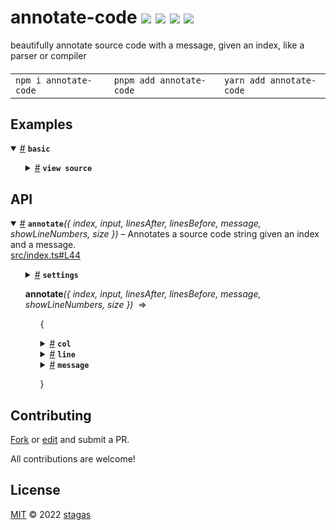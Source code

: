 <h1>
annotate-code <a href="https://npmjs.org/package/annotate-code"><img src="https://img.shields.io/badge/npm-v2.0.3-F00.svg?colorA=000"/></a> <a href="src"><img src="https://img.shields.io/badge/loc-120-FFF.svg?colorA=000"/></a> <a href="https://cdn.jsdelivr.net/npm/annotate-code@2.0.3/dist/annotate-code.min.js"><img src="https://img.shields.io/badge/brotli-744b-333.svg?colorA=000"/></a> <a href="LICENSE"><img src="https://img.shields.io/badge/license-MIT-F0B.svg?colorA=000"/></a>
</h1>

<p></p>

beautifully annotate source code with a message, given an index, like a parser or compiler

<h4>
<table><tr><td title="Triple click to select and copy paste">
<code>npm i annotate-code </code>
</td><td title="Triple click to select and copy paste">
<code>pnpm add annotate-code </code>
</td><td title="Triple click to select and copy paste">
<code>yarn add annotate-code</code>
</td></tr></table>
</h4>

## Examples

<details id="example$basic" title="basic" open><summary><span><a href="#example$basic">#</a></span>  <code><strong>basic</strong></code></summary>  <ul>    <details id="source$basic" title="basic source code" ><summary><span><a href="#source$basic">#</a></span>  <code><strong>view source</strong></code></summary>  <a href="example/basic.ts">example/basic.ts</a>  <p>

```ts
import { annotate } from 'annotate-code'

const input = `01234
6789 and a 2
line 3
and 4
another 5
error should be here 6
and 7
more 8
lines 9
`

const message = 'some error message'

let i = 0
const print = (m: string) => {
  console.log(++i + ' -------------------------------------')
  console.log(m)
}

print(
  annotate({
    message,
    index: 48,
    size: 6,
    input,
  }).message
)

print(
  annotate({
    message,
    index: 0,
    input,
  }).message
)

print(
  annotate({
    message,
    index: input.length,
    input,
  }).message
)

print(
  annotate({
    message,
    index: 0,
    input,
    linesAfter: 5,
  }).message
)

print(
  annotate({
    message,
    index: 0,
    input,
    linesAfter: 100,
  }).message
)

print(
  annotate({
    message,
    index: input.length,
    linesBefore: 5,
    input,
  }).message
)

print(
  annotate({
    message,
    index: input.length,
    linesBefore: 100,
    input,
  }).message
)

print(
  annotate({
    message,
    index: 7,
    linesAfter: 100,
    input,
  }).message
)

print(
  annotate({
    message,
    index: 5,
    linesBefore: 2,
    input,
  }).message
)

print(
  annotate({
    message,
    index: 0,
    linesAfter: 1,
    input,
  }).message
)

print(
  annotate({
    message,
    index: 0,
    linesAfter: 1,
    input: `12345`,
  }).message
)

print(
  annotate({
    message,
    index: 0,
    input: ``,
  }).message
)

print(
  annotate({
    message,
    index: 1,
    input: ``,
  }).message
)

print(
  annotate({
    message,
    index: -1,
    input: `abc`,
  }).message
)
```

</p>
</details></ul></details>

## API

<p>  <details id="annotate$1" title="Function" open><summary><span><a href="#annotate$1">#</a></span>  <code><strong>annotate</strong></code><em>({ index, input, linesAfter, linesBefore, message, showLineNumbers, size })</em>     &ndash; Annotates a source code string given an index and a message.</summary>  <a href="src/index.ts#L44">src/index.ts#L44</a>  <ul>    <p>    <details id="settings$3" title="Parameter" ><summary><span><a href="#settings$3">#</a></span>  <code><strong>settings</strong></code>    </summary>    <ul><p>{<p>  <details id="index$7" title="Property" ><summary><span><a href="#index$7">#</a></span>  <code><strong>index</strong></code>     &ndash; The index position</summary>  <a href="src/index.ts#L55">src/index.ts#L55</a>  <ul><p>number</p>        </ul></details><details id="input$6" title="Property" ><summary><span><a href="#input$6">#</a></span>  <code><strong>input</strong></code>     &ndash; The code to annotate</summary>  <a href="src/index.ts#L54">src/index.ts#L54</a>  <ul><p>string</p>        </ul></details><details id="linesAfter$9" title="Property" ><summary><span><a href="#linesAfter$9">#</a></span>  <code><strong>linesAfter</strong></code>     &ndash; How many lines after to show</summary>  <a href="src/index.ts#L57">src/index.ts#L57</a>  <ul><p>number</p>        </ul></details><details id="linesBefore$8" title="Property" ><summary><span><a href="#linesBefore$8">#</a></span>  <code><strong>linesBefore</strong></code>     &ndash; How many lines before to show</summary>  <a href="src/index.ts#L56">src/index.ts#L56</a>  <ul><p>number</p>        </ul></details><details id="message$5" title="Property" ><summary><span><a href="#message$5">#</a></span>  <code><strong>message</strong></code>     &ndash; The message to display</summary>  <a href="src/index.ts#L53">src/index.ts#L53</a>  <ul><p>string</p>        </ul></details><details id="showLineNumbers$11" title="Property" ><summary><span><a href="#showLineNumbers$11">#</a></span>  <code><strong>showLineNumbers</strong></code>     &ndash; Whether to show line numbers</summary>  <a href="src/index.ts#L59">src/index.ts#L59</a>  <ul><p>boolean</p>        </ul></details><details id="size$10" title="Property" ><summary><span><a href="#size$10">#</a></span>  <code><strong>size</strong></code>     &ndash; The size of the arrows ^^^^</summary>  <a href="src/index.ts#L58">src/index.ts#L58</a>  <ul><p>number</p>        </ul></details></p>}</p>        </ul></details>  <p><strong>annotate</strong><em>({ index, input, linesAfter, linesBefore, message, showLineNumbers, size })</em>  &nbsp;=&gt;  <ul>{<p>  <details id="col$14" title="Property" ><summary><span><a href="#col$14">#</a></span>  <code><strong>col</strong></code>    </summary>  <a href="src/index.ts#L62">src/index.ts#L62</a>  <ul><p>number</p>        </ul></details><details id="line$13" title="Property" ><summary><span><a href="#line$13">#</a></span>  <code><strong>line</strong></code>    </summary>  <a href="src/index.ts#L61">src/index.ts#L61</a>  <ul><p>number</p>        </ul></details><details id="message$15" title="Property" ><summary><span><a href="#message$15">#</a></span>  <code><strong>message</strong></code>    </summary>  <a href="src/index.ts#L63">src/index.ts#L63</a>  <ul><p>string</p>        </ul></details></p>}</ul></p></p>    </ul></details></p>

## Contributing

[Fork](https://github.com/stagas/annotate-code/fork) or [edit](https://github.dev/stagas/annotate-code) and submit a PR.

All contributions are welcome!

## License

<a href="LICENSE">MIT</a> &copy; 2022 [stagas](https://github.com/stagas)
